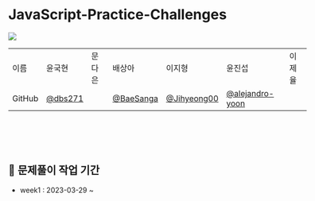 
# JavaScript-Practice-Challenges 
<img src="https://img.shields.io/badge/JavaScript-F7DF1E?style=flat&logo=JavaScript&logoColor=white" />
<table style="margin-left: auto; margin-right: auto; width: 600px; height: 200px;">
            <tr>
                <td>이름</td>
                <td>윤국현</td>
                <td>문다은</td>
                <td>배상아</td>
                <td>이지형</td>
                <td>윤진섭</td>
                <td>이제율</td>
            </tr>
            <tr>
                <td>GitHub</td>
                <td><a href="https://github.com/dbs271">@dbs271</a></td>
                <td><a href=""></a></td>
                <td><a href="https://github.com/BaeSanga">@BaeSanga</a></td>
                <td><a href="https://github.com/Jihyeong00">@Jihyeong00</a></td>
                <td><a href="https://github.com/alejandro-yoon">@alejandro-yoon</a></td>
                <td><a href=""></a></td>
            </tr>
  </table>

## :book: 문제풀이 작업 기간
- week1 : 2023-03-29 ~ 
